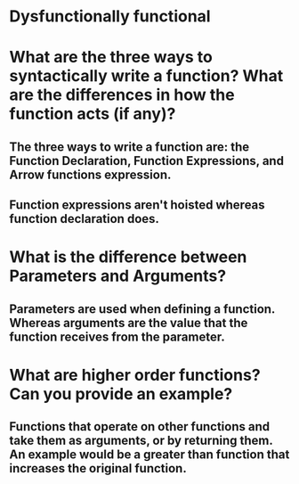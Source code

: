 # Dysfunctionally functional

# What are the three ways to syntactically write a function? What are the differences in how the function acts (if any)?

## The three ways to write a function are: the Function Declaration, Function Expressions, and Arrow functions expression. 

## Function expressions aren't hoisted whereas function declaration does.

# What is the difference between Parameters and Arguments?

## Parameters are used when defining a function. Whereas arguments are the value that the function receives from the parameter.

# What are higher order functions? Can you provide an example?

## Functions that operate on other functions and take them as arguments, or by returning them. An example would be a greater than function that increases the original function.